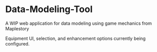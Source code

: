 # Data-Modeling-Tool
A WIP web application for data modeling using game mechanics from Maplestory

Equipment UI, selection, and enhancement options currently being configured.
